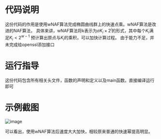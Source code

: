 # 代码说明
这份代码的作用是使用wNAF算法完成椭圆曲线群上的快速点乘。wNAF算法是改进的NAF算法，
具体来讲，wNAF算法将k表示为$\sigma K_i \times 2^i$的形式，其中每个$K_i$满足$K_i < 2^{w-1}$ 
预计算出原点与$K_i$的乘积，可以加快计算过程。
由于能力不足，并未完成给openssl添加接口
# 运行指导
这份代码包含所有相关头文件，函数的声明和定义以及main函数。直接编译运行即可
# 示例截图
![image](https://user-images.githubusercontent.com/104637802/182009707-3dd38d07-69a2-4a83-92e1-6d49e3dd153e.png)

可以看出，使用wNAF算法后速度大大加快，相较原来普通的快速幂提高明显。
